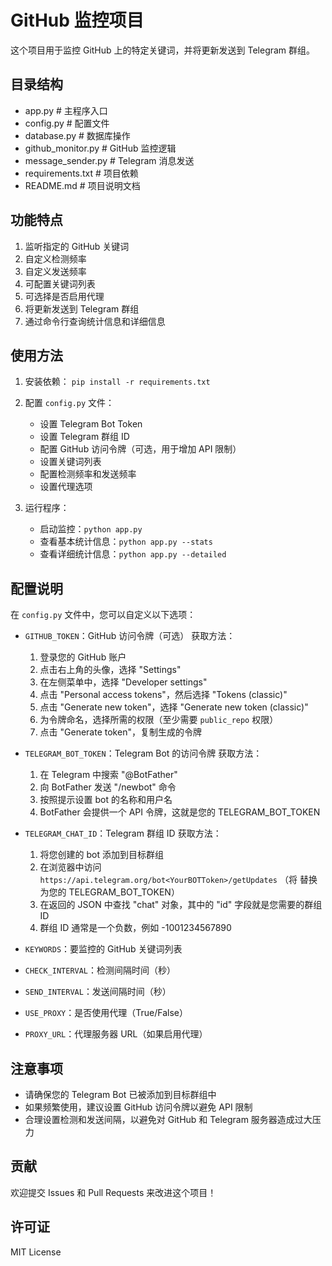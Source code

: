 # GitHub 监控项目

这个项目用于监控 GitHub 上的特定关键词，并将更新发送到 Telegram 群组。

## 目录结构
   - app.py # 主程序入口
   - config.py # 配置文件
   - database.py # 数据库操作
   - github_monitor.py # GitHub 监控逻辑
   - message_sender.py # Telegram 消息发送
   - requirements.txt # 项目依赖
   - README.md # 项目说明文档

## 功能特点

1. 监听指定的 GitHub 关键词
2. 自定义检测频率
3. 自定义发送频率
4. 可配置关键词列表
5. 可选择是否启用代理
6. 将更新发送到 Telegram 群组
7. 通过命令行查询统计信息和详细信息

## 使用方法

1. 安装依赖：   ```
   pip install -r requirements.txt   ```

2. 配置 `config.py` 文件：
   - 设置 Telegram Bot Token
   - 设置 Telegram 群组 ID
   - 配置 GitHub 访问令牌（可选，用于增加 API 限制）
   - 设置关键词列表
   - 配置检测频率和发送频率
   - 设置代理选项

3. 运行程序：
   - 启动监控：`python app.py`
   - 查看基本统计信息：`python app.py --stats`
   - 查看详细统计信息：`python app.py --detailed`

## 配置说明

在 `config.py` 文件中，您可以自定义以下选项：

- `GITHUB_TOKEN`：GitHub 访问令牌（可选）
  获取方法：
  1. 登录您的 GitHub 账户
  2. 点击右上角的头像，选择 "Settings"
  3. 在左侧菜单中，选择 "Developer settings"
  4. 点击 "Personal access tokens"，然后选择 "Tokens (classic)"
  5. 点击 "Generate new token"，选择 "Generate new token (classic)"
  6. 为令牌命名，选择所需的权限（至少需要 `public_repo` 权限）
  7. 点击 "Generate token"，复制生成的令牌

- `TELEGRAM_BOT_TOKEN`：Telegram Bot 的访问令牌
  获取方法：
  1. 在 Telegram 中搜索 "@BotFather"
  2. 向 BotFather 发送 "/newbot" 命令
  3. 按照提示设置 bot 的名称和用户名
  4. BotFather 会提供一个 API 令牌，这就是您的 TELEGRAM_BOT_TOKEN

- `TELEGRAM_CHAT_ID`：Telegram 群组 ID
  获取方法：
  1. 将您创建的 bot 添加到目标群组
  2. 在浏览器中访问 `https://api.telegram.org/bot<YourBOTToken>/getUpdates`
     （将 <YourBOTToken> 替换为您的 TELEGRAM_BOT_TOKEN）
  3. 在返回的 JSON 中查找 "chat" 对象，其中的 "id" 字段就是您需要的群组 ID
  4. 群组 ID 通常是一个负数，例如 -1001234567890

- `KEYWORDS`：要监控的 GitHub 关键词列表
- `CHECK_INTERVAL`：检测间隔时间（秒）
- `SEND_INTERVAL`：发送间隔时间（秒）
- `USE_PROXY`：是否使用代理（True/False）
- `PROXY_URL`：代理服务器 URL（如果启用代理）

## 注意事项

- 请确保您的 Telegram Bot 已被添加到目标群组中
- 如果频繁使用，建议设置 GitHub 访问令牌以避免 API 限制
- 合理设置检测和发送间隔，以避免对 GitHub 和 Telegram 服务器造成过大压力

## 贡献

欢迎提交 Issues 和 Pull Requests 来改进这个项目！

## 许可证

MIT License
